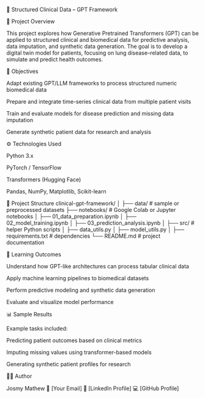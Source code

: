🧬 Structured Clinical Data – GPT Framework


📘 Project Overview

This project explores how Generative Pretrained Transformers (GPT) can be applied to structured clinical and biomedical data for predictive analysis, data imputation, and synthetic data generation.
The goal is to develop a digital twin model for patients, focusing on lung disease–related data, to simulate and predict health outcomes.

🎯 Objectives

Adapt existing GPT/LLM frameworks to process structured numeric biomedical data

Prepare and integrate time-series clinical data from multiple patient visits

Train and evaluate models for disease prediction and missing data imputation

Generate synthetic patient data for research and analysis

⚙️ Technologies Used

Python 3.x

PyTorch / TensorFlow

Transformers (Hugging Face)

Pandas, NumPy, Matplotlib, Scikit-learn

🧪 Project Structure
clinical-gpt-framework/
│
├── data/                  # sample or preprocessed datasets
├── notebooks/             # Google Colab or Jupyter notebooks
│   ├── 01_data_preparation.ipynb
│   ├── 02_model_training.ipynb
│   ├── 03_prediction_analysis.ipynb
│
├── src/                   # helper Python scripts
│   ├── data_utils.py
│   ├── model_utils.py
│
├── requirements.txt       # dependencies
└── README.md              # project documentation

🧠 Learning Outcomes

Understand how GPT-like architectures can process tabular clinical data

Apply machine learning pipelines to biomedical datasets

Perform predictive modeling and synthetic data generation

Evaluate and visualize model performance

📊 Sample Results

Example tasks included:

Predicting patient outcomes based on clinical metrics

Imputing missing values using transformer-based models

Generating synthetic patient profiles for research

👩‍💻 Author

Josmy Mathew
📧 [Your Email]
🔗 [LinkedIn Profile]
💻 [GitHub Profile]
